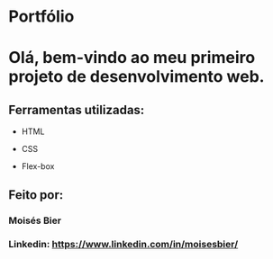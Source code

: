 # Portfólio

# Olá, bem-vindo ao meu primeiro projeto de desenvolvimento web.

## Ferramentas utilizadas:

* HTML

* CSS

* Flex-box

## Feito por:

### Moisés Bier

### Linkedin: https://www.linkedin.com/in/moisesbier/
